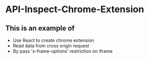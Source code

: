 # API-Inspect-Chrome-Extension

## This is an example of 
* Use React to create chrome extension
* Read data from cross origin request
* By pass 'x-frame-options' restriction on iframe
